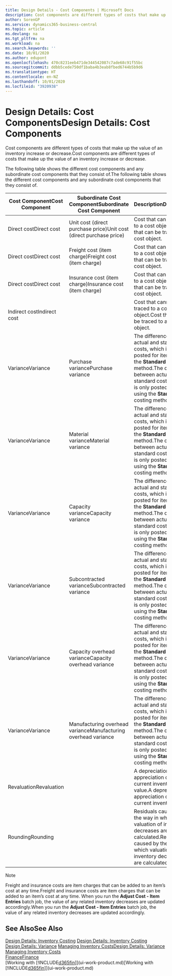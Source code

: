 ```yaml
---
title: Design Details - Cost Components | Microsoft Docs
description: Cost components are different types of costs that make up the value of an inventory increase or decrease.
author: SorenGP
ms.service: dynamics365-business-central
ms.topic: article
ms.devlang: na
ms.tgt_pltfrm: na
ms.workload: na
ms.search.keywords: ''
ms.date: 10/01/2020
ms.author: edupont
ms.openlocfilehash: 470c8231eeb471de344542087c7ade68c91f55bc
ms.sourcegitcommit: ddbb5cede750df1baba4b3eab8fbed6744b5b9d6
ms.translationtype: HT
ms.contentlocale: en-NZ
ms.lasthandoff: 10/01/2020
ms.locfileid: "3920938"
---
```

# <a name="design-details-cost-components"></a><span data-ttu-id="3850d-103">Design Details: Cost Components</span><span class="sxs-lookup"><span data-stu-id="3850d-103">Design Details: Cost Components</span></span>
<span data-ttu-id="3850d-104">Cost components are different types of costs that make up the value of an inventory increase or decrease.</span><span class="sxs-lookup"><span data-stu-id="3850d-104">Cost components are different types of costs that make up the value of an inventory increase or decrease.</span></span>  

 <span data-ttu-id="3850d-105">The following table shows the different cost components and any subordinate cost components that they consist of.</span><span class="sxs-lookup"><span data-stu-id="3850d-105">The following table shows the different cost components and any subordinate cost components that they consist of.</span></span>  

|<span data-ttu-id="3850d-106">Cost Component</span><span class="sxs-lookup"><span data-stu-id="3850d-106">Cost Component</span></span>|<span data-ttu-id="3850d-107">Subordinate Cost Component</span><span class="sxs-lookup"><span data-stu-id="3850d-107">Subordinate Cost Component</span></span>|<span data-ttu-id="3850d-108">Description</span><span class="sxs-lookup"><span data-stu-id="3850d-108">Description</span></span>|  
|--------------------|--------------------------------|---------------------------------------|  
|<span data-ttu-id="3850d-109">Direct cost</span><span class="sxs-lookup"><span data-stu-id="3850d-109">Direct cost</span></span>|<span data-ttu-id="3850d-110">Unit cost (direct purchase price)</span><span class="sxs-lookup"><span data-stu-id="3850d-110">Unit cost (direct purchase price)</span></span>|<span data-ttu-id="3850d-111">Cost that can be traced to a cost object.</span><span class="sxs-lookup"><span data-stu-id="3850d-111">Cost that can be traced to a cost object.</span></span>|  
|<span data-ttu-id="3850d-112">Direct cost</span><span class="sxs-lookup"><span data-stu-id="3850d-112">Direct cost</span></span>|<span data-ttu-id="3850d-113">Freight cost (item charge)</span><span class="sxs-lookup"><span data-stu-id="3850d-113">Freight cost (item charge)</span></span>|<span data-ttu-id="3850d-114">Cost that can be traced to a cost object.</span><span class="sxs-lookup"><span data-stu-id="3850d-114">Cost that can be traced to a cost object.</span></span>|  
|<span data-ttu-id="3850d-115">Direct cost</span><span class="sxs-lookup"><span data-stu-id="3850d-115">Direct cost</span></span>|<span data-ttu-id="3850d-116">Insurance cost (item charge)</span><span class="sxs-lookup"><span data-stu-id="3850d-116">Insurance cost (item charge)</span></span>|<span data-ttu-id="3850d-117">Cost that can be traced to a cost object.</span><span class="sxs-lookup"><span data-stu-id="3850d-117">Cost that can be traced to a cost object.</span></span>|  
|<span data-ttu-id="3850d-118">Indirect cost</span><span class="sxs-lookup"><span data-stu-id="3850d-118">Indirect cost</span></span>||<span data-ttu-id="3850d-119">Cost that cannot be traced to a cost object.</span><span class="sxs-lookup"><span data-stu-id="3850d-119">Cost that cannot be traced to a cost object.</span></span>|  
|<span data-ttu-id="3850d-120">Variance</span><span class="sxs-lookup"><span data-stu-id="3850d-120">Variance</span></span>|<span data-ttu-id="3850d-121">Purchase variance</span><span class="sxs-lookup"><span data-stu-id="3850d-121">Purchase variance</span></span>|<span data-ttu-id="3850d-122">The difference between actual and standard costs, which is only posted for items using the **Standard** costing method.</span><span class="sxs-lookup"><span data-stu-id="3850d-122">The difference between actual and standard costs, which is only posted for items using the **Standard** costing method.</span></span>|  
|<span data-ttu-id="3850d-123">Variance</span><span class="sxs-lookup"><span data-stu-id="3850d-123">Variance</span></span>|<span data-ttu-id="3850d-124">Material variance</span><span class="sxs-lookup"><span data-stu-id="3850d-124">Material variance</span></span>|<span data-ttu-id="3850d-125">The difference between actual and standard costs, which is only posted for items using the **Standard** costing method.</span><span class="sxs-lookup"><span data-stu-id="3850d-125">The difference between actual and standard costs, which is only posted for items using the **Standard** costing method.</span></span>|  
|<span data-ttu-id="3850d-126">Variance</span><span class="sxs-lookup"><span data-stu-id="3850d-126">Variance</span></span>|<span data-ttu-id="3850d-127">Capacity variance</span><span class="sxs-lookup"><span data-stu-id="3850d-127">Capacity variance</span></span>|<span data-ttu-id="3850d-128">The difference between actual and standard costs, which is only posted for items using the **Standard** costing method.</span><span class="sxs-lookup"><span data-stu-id="3850d-128">The difference between actual and standard costs, which is only posted for items using the **Standard** costing method.</span></span>|  
|<span data-ttu-id="3850d-129">Variance</span><span class="sxs-lookup"><span data-stu-id="3850d-129">Variance</span></span>|<span data-ttu-id="3850d-130">Subcontracted variance</span><span class="sxs-lookup"><span data-stu-id="3850d-130">Subcontracted variance</span></span>|<span data-ttu-id="3850d-131">The difference between actual and standard costs, which is only posted for items using the **Standard** costing method.</span><span class="sxs-lookup"><span data-stu-id="3850d-131">The difference between actual and standard costs, which is only posted for items using the **Standard** costing method.</span></span>|  
|<span data-ttu-id="3850d-132">Variance</span><span class="sxs-lookup"><span data-stu-id="3850d-132">Variance</span></span>|<span data-ttu-id="3850d-133">Capacity overhead variance</span><span class="sxs-lookup"><span data-stu-id="3850d-133">Capacity overhead variance</span></span>|<span data-ttu-id="3850d-134">The difference between actual and standard costs, which is only posted for items using the **Standard** costing method.</span><span class="sxs-lookup"><span data-stu-id="3850d-134">The difference between actual and standard costs, which is only posted for items using the **Standard** costing method.</span></span>|  
|<span data-ttu-id="3850d-135">Variance</span><span class="sxs-lookup"><span data-stu-id="3850d-135">Variance</span></span>|<span data-ttu-id="3850d-136">Manufacturing overhead variance</span><span class="sxs-lookup"><span data-stu-id="3850d-136">Manufacturing overhead variance</span></span>|<span data-ttu-id="3850d-137">The difference between actual and standard costs, which is only posted for items using the **Standard** costing method.</span><span class="sxs-lookup"><span data-stu-id="3850d-137">The difference between actual and standard costs, which is only posted for items using the **Standard** costing method.</span></span>|  
|<span data-ttu-id="3850d-138">Revaluation</span><span class="sxs-lookup"><span data-stu-id="3850d-138">Revaluation</span></span>||<span data-ttu-id="3850d-139">A depreciation or appreciation of the current inventory value.</span><span class="sxs-lookup"><span data-stu-id="3850d-139">A depreciation or appreciation of the current inventory value.</span></span>|  
|<span data-ttu-id="3850d-140">Rounding</span><span class="sxs-lookup"><span data-stu-id="3850d-140">Rounding</span></span>||<span data-ttu-id="3850d-141">Residuals caused by the way in which valuation of inventory decreases are calculated.</span><span class="sxs-lookup"><span data-stu-id="3850d-141">Residuals caused by the way in which valuation of inventory decreases are calculated.</span></span>|  

> [!NOTE]  
>  <span data-ttu-id="3850d-142">Freight and insurance costs are item charges that can be added to an item’s cost at any time.</span><span class="sxs-lookup"><span data-stu-id="3850d-142">Freight and insurance costs are item charges that can be added to an item’s cost at any time.</span></span> <span data-ttu-id="3850d-143">When you run the **Adjust Cost - Item Entries** batch job, the value of any related inventory decreases are updated accordingly.</span><span class="sxs-lookup"><span data-stu-id="3850d-143">When you run the **Adjust Cost - Item Entries** batch job, the value of any related inventory decreases are updated accordingly.</span></span>  

## <a name="see-also"></a><span data-ttu-id="3850d-144">See Also</span><span class="sxs-lookup"><span data-stu-id="3850d-144">See Also</span></span>  
 <span data-ttu-id="3850d-145">[Design Details: Inventory Costing](design-details-inventory-costing.md) </span><span class="sxs-lookup"><span data-stu-id="3850d-145">[Design Details: Inventory Costing](design-details-inventory-costing.md) </span></span>  
 <span data-ttu-id="3850d-146">[Design Details: Variance](design-details-variance.md) [Managing Inventory Costs](finance-manage-inventory-costs.md)</span><span class="sxs-lookup"><span data-stu-id="3850d-146">[Design Details: Variance](design-details-variance.md) [Managing Inventory Costs](finance-manage-inventory-costs.md)</span></span>  
 [<span data-ttu-id="3850d-147">Finance</span><span class="sxs-lookup"><span data-stu-id="3850d-147">Finance</span></span>](finance.md)  
 <span data-ttu-id="3850d-148">[Working with [!INCLUDE[d365fin](includes/d365fin_md.md)]](ui-work-product.md)</span><span class="sxs-lookup"><span data-stu-id="3850d-148">[Working with [!INCLUDE[d365fin](includes/d365fin_md.md)]](ui-work-product.md)</span></span>  
